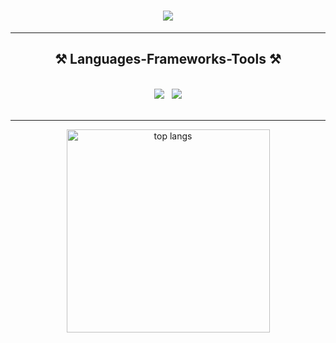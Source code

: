 <!-- ### Hi there 👋 -->

<!--
**DanielRM23/DanielRM23** is a ✨ _special_ ✨ repository because its `README.md` (this file) appears on your GitHub profile.

Here are some ideas to get you started:

- 🔭 I’m currently working on ...
- 🌱 I’m currently learning ...
- 👯 I’m looking to collaborate on ...
- 🤔 I’m looking for help with ...
- 💬 Ask me about ...
- 📫 How to reach me: ...
- 😄 Pronouns: ...
- ⚡ Fun fact: ...
-->

<!-- 
Estadísticas de GitHub
![GitHub stats](https://github-readme-stats.vercel.app/api?username=DanielRM23&show_icons=true&theme=radical) 
-->

<h1 align="center">
    <img src="https://readme-typing-svg.herokuapp.com/?font=Righteous&size=35&center=true&vCenter=true&width=500&height=70&duration=4000&lines=Hi+There!+👋;+I'm+Daniel+Rojo!;" />
</h1>

<hr/>
    <h2 align="center">⚒️ Languages-Frameworks-Tools ⚒️</h2>
    <br/>
        <div align="center">
            <img src="https://skillicons.dev/icons?i=linux,bash,html,vscode,github,git,latex" style="pointer-events: none;" />
            <span>&nbsp;</span> <!-- Espacio en blanco -->
            <img src="https://skillicons.dev/icons?i=python,julia,java" style="pointer-events: none;" /><br>
        </div>
    <br/>
<hr/>


<div align=center>
  <img width=325 align="center" src="https://github-readme-stats-DanielRM23.vercel.app/api/top-langs/?username=DanielRM23&hide=HTML&layout=compact&theme=onedark&border_radius=10&size_weight=0.5&count_weight=0.5&exclude_repo=github-readme-stats" alt="top langs" />
</div>

